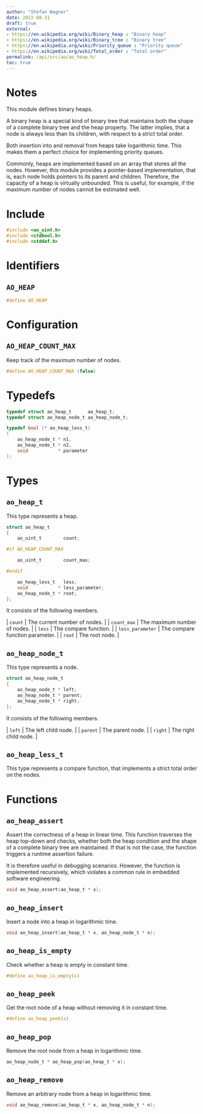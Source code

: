 ```yaml
---
author: "Stefan Wagner"
date: 2022-08-31
draft: true
external:
- https://en.wikipedia.org/wiki/Binary_heap : "Binary heap"
- https://en.wikipedia.org/wiki/Binary_tree : "Binary tree"
- https://en.wikipedia.org/wiki/Priority_queue : "Priority queue"
- https://en.wikipedia.org/wiki/Total_order : "Total order"
permalink: /api/src/ao/ao_heap.h/
toc: true
---
```


# Notes

This module defines binary heaps.

A binary heap is a special kind of binary tree that maintains both the shape of a complete binary tree and the heap property. The latter implies, that a node is always less than its children, with respect to a strict total order.

Both insertion into and removal from heaps take logarithmic time. This makes them a perfect choice for implementing priority queues.

Commonly, heaps are implemented based on an array that stores all the nodes. However, this module provides a pointer-based implementation, that is, each node holds pointers to its parent and children. Therefore, the capacity of a heap is virtually unbounded. This is useful, for example, if the maximum number of nodes cannot be estimated well.

# Include

```c
#include <ao_uint.h>
#include <stdbool.h>
#include <stddef.h>
```

# Identifiers

## `AO_HEAP`

```c
#define AO_HEAP
```

# Configuration

## `AO_HEAP_COUNT_MAX`

Keep track of the maximum number of nodes.

```c
#define AO_HEAP_COUNT_MAX (false)
```

# Typedefs

```c
typedef struct ao_heap_t      ao_heap_t;
typedef struct ao_heap_node_t ao_heap_node_t;

typedef bool (* ao_heap_less_t)
(
    ao_heap_node_t * n1,
    ao_heap_node_t * n2,
    void           * parameter
);
```

# Types

## `ao_heap_t`

This type represents a heap.

```c
struct ao_heap_t
{
    ao_uint_t        count;

#if AO_HEAP_COUNT_MAX

    ao_uint_t        count_max;

#endif

    ao_heap_less_t   less;
    void           * less_parameter;
    ao_heap_node_t * root;
};
```

It consists of the following members.

| `count` | The current number of nodes. |
| `count_max` | The maximum number of nodes. |
| `less` | The compare function. |
| `less_parameter` | The compare function parameter. |
| `root` | The root node. |

## `ao_heap_node_t`

This type represents a node.

```c
struct ao_heap_node_t
{
    ao_heap_node_t * left;
    ao_heap_node_t * parent;
    ao_heap_node_t * right;
};
```

It consists of the following members.

| `left` | The left child node. |
| `parent` | The parent node. |
| `right` | The right child node. |

## `ao_heap_less_t`

This type represents a compare function, that implements a strict total order on the nodes.

# Functions

## `ao_heap_assert`

Assert the correctness of a heap in linear time. This function traverses the heap top-down and checks, whether both the heap condition and the shape of a complete binary tree are maintained. If that is not the case, the function triggers a runtime assertion failure.

It is therefore useful in debugging scenarios. However, the function is implemented recursively, which violates a common rule in embedded software engineering.

```c
void ao_heap_assert(ao_heap_t * x);
```

## `ao_heap_insert`

Insert a node into a heap in logarithmic time.

```c
void ao_heap_insert(ao_heap_t * x, ao_heap_node_t * n);
```

## `ao_heap_is_empty`

Check whether a heap is empty in constant time.

```c
#define ao_heap_is_empty(x)
```

## `ao_heap_peek`

Get the root node of a heap without removing it in constant time.

```c
#define ao_heap_peek(x)
```

## `ao_heap_pop`

Remove the root node from a heap in logarithmic time.

```c
ao_heap_node_t * ao_heap_pop(ao_heap_t * x);
```

## `ao_heap_remove`

Remove an arbitrary node from a heap in logarithmic time.

```c
void ao_heap_remove(ao_heap_t * x, ao_heap_node_t * n);
```
